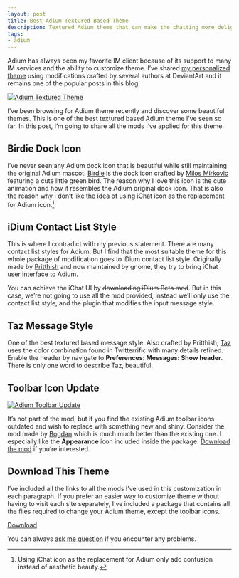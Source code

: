 ```yaml
---
layout: post
title: Best Adium Textured Based Theme
description: Textured Adium theme that can make the chatting more delightful.
tags:
- adium
---
```

Adium has always been my favorite IM client because of its support to many IM services and the ability to customize theme. I’ve shared [my personalized theme][4] using modifications crafted by several authors at DeviantArt and it remains one of the popular posts in this blog.

[ ![Adium Textured Theme][img1] ](http://images.sayzlim.net/2011/05/adium_texture.jpg "Adium Textured Theme")

[img1]: http://images.sayzlim.net/2011/05/adium_texture.jpg "Adium Textured Theme"

I’ve been browsing for Adium theme recently and discover some beautiful themes. This is one of the best textured based Adium theme I’ve seen so far. In this post, I’m going to share all the mods I’ve applied for this theme.

## Birdie Dock Icon

I’ve never seen any Adium dock icon that is beautiful while still maintaining the original Adium mascot. [Birdie][5] is the dock icon crafted by [Milos Mirkovic][6] featuring a cute little green bird. The reason why I love this icon is the cute animation and how it resembles the Adium original dock icon. That is also the reason why I don’t like the idea of using iChat icon as the replacement for Adium icon.[^1]

## iDium Contact List Style

This is where I contradict with my previous statement. There are many contact list styles for Adium. But I find that the most suitable theme for this whole package of modification goes to iDium contact list style. Originally made by [Pritthish][7] and now maintained by gnome, they try to bring iChat user interface to Adium.

You can achieve the iChat UI by <del>downloading iDium Beta mod</del>. But in this case, we’re not going to use all the mod provided, instead we’ll only use the contact list style, and the plugin that modifies the input message style.

## Taz Message Style

One of the best textured based message style. Also crafted by Pritthish, [Taz][8] uses the color combination found in Twitterrific with many details refined. Enable the header by navigate to **Preferences: Messages: Show header**. There is only one word to describe Taz, beautiful.

## Toolbar Icon Update

[ ![Adium Toolbar Update][img2] ](http://images.sayzlim.net/2011/05/adium_toolbar.jpg "Adium Toolbar Update")

[img2]: http://images.sayzlim.net/2011/05/adium_toolbar.jpg "Adium Toolbar Update"

It’s not part of the mod, but if you find the existing Adium toolbar icons outdated and wish to replace with something new and shiny. Consider the mod made by [Bogdan][9] which is much much better than the existing one. I especially like the **Appearance** icon included inside the package. [Download the mod][10] if you’re interested.

## Download This Theme

I’ve included all the links to all the mods I’ve used in this customization in each paragraph. If you prefer an easier way to customize theme without having to visit each site separately, I’ve included a package that contains all the files required to change your Adium theme, except the toolbar icons.

[Download](http://s3.sayzlim.net/f/adium-textured-pack-theme.zip "Adium Textured Theme Package")

You can always [ask me question][3] if you encounter any problems.

[^1]: Using iChat icon as the replacement for Adium only add confusion instead of aesthetic beauty.

[3]: http://sayzlim.net/contact/ "Contact | Sayz Lim"
[4]: http://sayzlim.net/adium-theme-minima "Adium Theme Minima | Sayz Lim"
[5]: http://arrioch.deviantart.com/#/d2jhuvb "Birdies by `arrioch on deviantART"
[6]: http://arrioch.deviantart.com/ "arrioch (Milos Mirkovic) on deviantART"
[7]: http://dribbble.com/pritthish "Dribbble - Pritthish Chakraborty"
[8]: http://pritthish.deviantart.com/#/d3eq9zl "Taz by pritthish on deviantART"
[9]: http://bogo-d.deviantart.com/ "bogo-d (Bogdan Mihaiciuc) on deviantART"
[10]: http://bogo-d.deviantart.com/art/Adium-Toolbar-Update-v1-3-161226504 "Adium Toolbar Update v1.3 by bogo-d on deviantART"